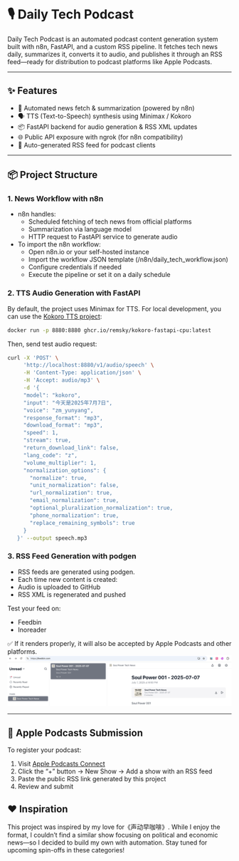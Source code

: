 # 🎙️ Daily Tech Podcast

Daily Tech Podcast is an automated podcast content generation system built with n8n, FastAPI, and a custom RSS pipeline. It fetches tech news daily, summarizes it, converts it to audio, and publishes it through an RSS feed—ready for distribution to podcast platforms like Apple Podcasts.

---

## ✨ Features
* 🔄 Automated news fetch & summarization (powered by n8n)
* 🗣️ TTS (Text-to-Speech) synthesis using Minimax / Kokoro
* 📦 FastAPI backend for audio generation & RSS XML updates
* 🌐 Public API exposure with ngrok (for n8n compatibility)
* 📡 Auto-generated RSS feed for podcast clients


--- 
## 📦 Project Structure

### 1. News Workflow with n8n
* n8n handles:
   * Scheduled fetching of tech news from official platforms
   * Summarization via language model
   * HTTP request to FastAPI service to generate audio
* To import the n8n workflow:
   * Open n8n.io or your self-hosted instance
   * Import the workflow JSON template (/n8n/daily_tech_workflow.json)
   * Configure credentials if needed
   * Execute the pipeline or set it on a daily schedule

### 2. TTS Audio Generation with FastAPI

By default, the project uses Minimax for TTS. For local development, you can use the [Kokoro TTS project]((https://github.com/remsky/Kokoro-FastAPI.git)):
```bash 
docker run -p 8880:8880 ghcr.io/remsky/kokoro-fastapi-cpu:latest
```

Then, send test audio request:
```bash 
curl -X 'POST' \
     'http://localhost:8880/v1/audio/speech' \
     -H 'Content-Type: application/json' \
     -H 'Accept: audio/mp3' \
     -d '{
     "model": "kokoro",
     "input": "今天是2025年7月7日",
     "voice": "zm_yunyang",
     "response_format": "mp3",
     "download_format": "mp3",
     "speed": 1,
     "stream": true,
     "return_download_link": false,
     "lang_code": "z",
     "volume_multiplier": 1,
     "normalization_options": {
       "normalize": true,
       "unit_normalization": false,
       "url_normalization": true,
       "email_normalization": true,
       "optional_pluralization_normalization": true,
       "phone_normalization": true,
       "replace_remaining_symbols": true
     }
   }' --output speech.mp3
```

### 3. RSS Feed Generation with podgen
* RSS feeds are generated using podgen.
* Each time new content is created:
* Audio is uploaded to GitHub
* RSS XML is regenerated and pushed

Test your feed on:
* Feedbin
* Inoreader

✅ If it renders properly, it will also be accepted by Apple Podcasts and other platforms.
   ![rss rendor](images/rss_test.png)

---
##  Apple Podcasts Submission
To register your podcast:
1.	Visit [Apple Podcasts Connect](https://podcastsconnect.apple.com/)
2.	Click the “+” button → New Show → Add a show with an RSS feed
3.	Paste the public RSS link generated by this project
4.	Review and submit


## ❤️ Inspiration

This project was inspired by my love for《声动早咖啡》. While I enjoy the format, I couldn’t find a similar show focusing on political and economic news—so I decided to build my own with automation. Stay tuned for upcoming spin-offs in these categories!
